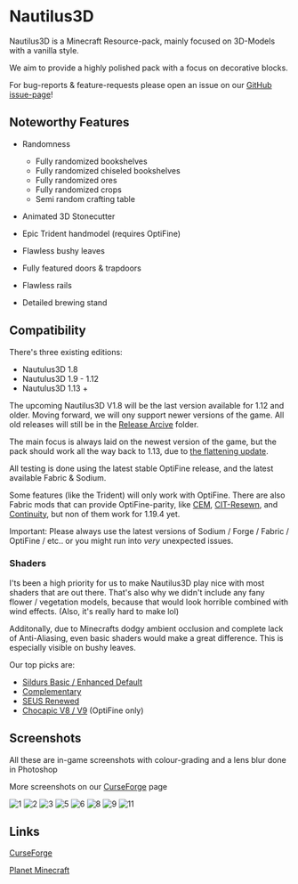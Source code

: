 # Nautilus3D


Nautilus3D is a Minecraft Resource-pack, mainly focused on 3D-Models with a vanilla style.

We aim to provide a highly polished pack with a focus on decorative blocks.

For bug-reports & feature-requests please open an issue on our [GitHub issue-page](https://github.com/FabianMPunkt/Nautilus3D/issues/new/choose "GitHub issue-page")!


## Noteworthy Features

- Randomness
  - Fully randomized bookshelves
  - Fully randomized chiseled bookshelves
  - Fully randomized ores
  - Fully randomized crops
  - Semi random crafting table

- Animated 3D Stonecutter
- Epic Trident handmodel (requires OptiFine)
- Flawless bushy leaves
- Fully featured doors & trapdoors
- Flawless rails
- Detailed brewing stand


## Compatibility
There's three existing editions:

- Nautulus3D 1.8
- Nautulus3D 1.9 - 1.12
- Nautulus3D 1.13 +

The upcoming Nautilus3D V1.8 will be the last version available for 1.12 and older. Moving forward, we will ony support newer versions of the game. All old releases will still be in the [Release Arcive](https://github.com/FabianMPunkt/Nautilus3D/tree/main/Release%20Archive) folder.

The main focus is always laid on the newest version of the game, but the pack should work all the way back to 1.13, due to [the flattening update](https://minecraft.fandom.com/wiki/Java_Edition_1.13/Flattening).

All testing is done using the latest stable OptiFine release, and the latest available Fabric & Sodium.

Some features (like the Trident) will only work with OptiFine.
There are also Fabric mods that can provide OptiFine-parity, like [CEM](https://modrinth.com/mod/cem), [CIT-Resewn](https://modrinth.com/mod/cit-resewn), and [Continuity](https://modrinth.com/mod/continuity), but non of them work for 1.19.4 yet.

Important: Please always use the latest versions of Sodium / Forge / Fabric / OptiFine / etc.. or you might run into _very_ unexpected issues.

### Shaders
I'ts been a high priority for us to make Nautilus3D play nice with most shaders that are out there. That's also why we didn't include any fany flower / vegetation models, because that would look horrible combined with wind effects. (Also, it's really hard to make lol)

Additonally, due to Minecrafts dodgy ambient occlusion and complete lack of Anti-Aliasing, even basic shaders would make a great difference.
This is especially visible on bushy leaves.

Our top picks are:
- [Sildurs Basic / Enhanced Default](https://sildurs-shaders.github.io/downloads/)
- [Complementary](https://www.curseforge.com/minecraft/customization/complementary-shaders)
- [SEUS Renewed](https://www.sonicether.com/seus/)
- [Chocapic V8 / V9](https://www.curseforge.com/minecraft/customization/chocapic13-shaders) (OptiFine only)

## Screenshots
All these are in-game screenshots with colour-grading and a lens blur done in Photoshop

More screenshots on our [CurseForge](https://www.curseforge.com/minecraft/texture-packs/nautilus3d/screenshots) page

![1](https://user-images.githubusercontent.com/78741736/226301742-b4b470ae-50c5-470d-9fd7-210874d7e720.png)
![2](https://user-images.githubusercontent.com/78741736/226301760-e273bf60-61ca-4295-ad07-b918cb6b9048.png)
![3](https://user-images.githubusercontent.com/78741736/226472585-44bab568-ca38-4bba-b0fa-e0ecae7bcded.png)
![5](https://user-images.githubusercontent.com/78741736/226301776-ab36123d-82d4-4102-a7d3-e01ce1af5e13.png)
![6](https://user-images.githubusercontent.com/78741736/226472617-a667dd6f-af07-41f0-87e9-f26d28f9c134.png)
![8](https://user-images.githubusercontent.com/78741736/226301800-df6c6022-265c-43b7-bced-663a4b022e8b.png)
![9](https://user-images.githubusercontent.com/78741736/226472637-5fabbd97-463e-42d8-966e-8c269f54dc1f.png)
![11](https://user-images.githubusercontent.com/78741736/226301821-3c886144-2a6d-41b9-8b0b-0075e9ca13c0.png)



## Links


[CurseForge](https://www.curseforge.com/minecraft/texture-packs/nautilus3d)

[Planet Minecraft](https://www.planetminecraft.com/texture-pack/nautilus-pack-3d/)


